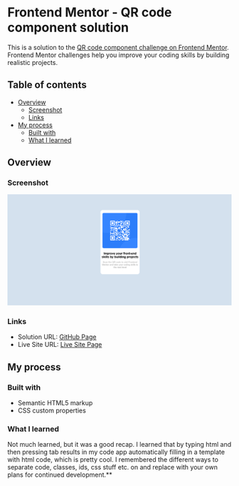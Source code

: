 # Frontend Mentor - QR code component solution

This is a solution to the [QR code component challenge on Frontend Mentor](https://www.frontendmentor.io/challenges/qr-code-component-iux_sIO_H). Frontend Mentor challenges help you improve your coding skills by building realistic projects. 

## Table of contents

- [Overview](#overview)
  - [Screenshot](#screenshot)
  - [Links](#links)
- [My process](#my-process)
  - [Built with](#built-with)
  - [What I learned](#what-i-learned)


## Overview

### Screenshot

![](https://github.com/raresmanta/QR-code-component/blob/main/readmefiles/Screenshot.png)

### Links

- Solution URL: [GitHub Page](https://github.com/raresmanta/QR-code-component)
- Live Site URL: [Live Site Page](https://raresmanta.github.io/QR-code-component/)

## My process

### Built with

- Semantic HTML5 markup
- CSS custom properties

### What I learned

Not much learned, but it was a good recap. I learned that by typing html and then pressing tab results in my code app automatically filling in a template with html code, which is pretty cool.
I remembered the different ways to separate code, classes, ids, css stuff etc.
on and replace with your own plans for continued development.**
